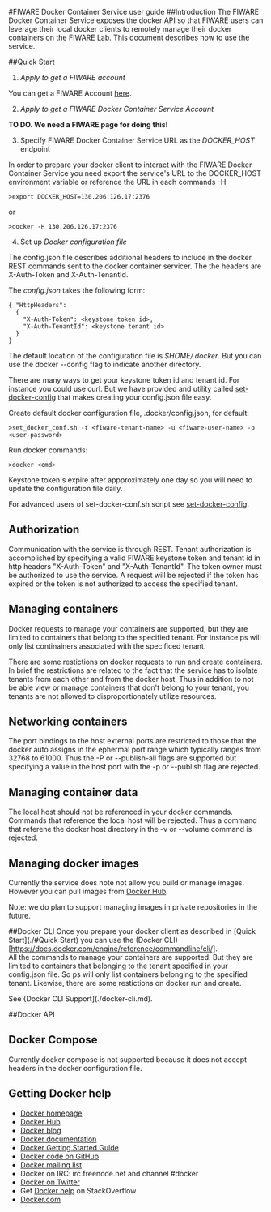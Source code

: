 <!--[metadata]>
+++
title = "FIWARE Docker Container Service user guide"
description = "FIWARE Docker Container Service programmer and user guide user guide home page"
keywords = ["docker, introduction, documentation, about, technology, docker.io, user, guide, user's, manual, platform, framework, virtualization, home,  intro"]
[menu.main]
parent = "mn_fun_docker"
+++
<![end-metadata]-->

#FIWARE Docker Container Service user guide
##Introduction
The FIWARE Docker Container Service exposes the docker API so that FIWARE users can leverage their local docker clients to remotely manage their docker containers on the FIWARE Lab. This document describes how to use the service.

##Quick Start
1) *Apply to get a FIWARE account*

You can get a FIWARE Account [here](https://account.lab.fiware.org/).

2) *Apply to get a FIWARE Docker Container Service Account*

**TO DO.  We need a FIWARE page for doing this!** 


3) Specify FIWARE Docker Container Service URL as the *DOCKER_HOST* endpoint

In order to prepare your docker client to interact with the FIWARE Docker Container Service you need export the service's URL to the DOCKER_HOST environment variable or reference the URL in each commands -H <services URL>

    >export DOCKER_HOST=130.206.126.17:2376

or

    >docker -H 130.206.126.17:2376

4) Set up *Docker configuration file*

The config.json file describes additional headers to include in the docker REST commands sent to the docker container servicer.  The the headers are X-Auth-Token and X-Auth-TenantId. 

The *config.json* takes the following form:

    { "HttpHeaders":
      {
        "X-Auth-Token": <keystone token id>,      
        "X-Auth-TenantId": <keystone tenant id>    
      }
    }


The default location of the configuration file is *$HOME/.docker*.  But you can use the docker --config flag to indicate another directory. 

There are many ways to get your keystone token id and tenant id.  For instance you could use curl.  But we have provided and utility called [set-docker-config](./set-docker-config.md) that makes creating your config.json file easy.
  
Create default docker configuration file, .docker/config.json, for default:

    >set_docker_conf.sh -t <fiware-tenant-name> -u <fiware-user-name> -p <user-password>
Run docker commands:

    >docker <cmd> 

Keystone token's expire after appproximately one day so you will need to update the configuration file daily.

For advanced users of set-docker-conf.sh script see [set-docker-config](./set-docker-config.md).

## Authorization

Communication with the service is through REST.  Tenant authorization is accomplished by specifying a valid FIWARE keystone token and tenant id in http  headers "X-Auth-Token" and "X-Auth-TenantId".  The token owner must be authorized to use the service.  A request will be rejected if the token has expired or the token is not authorized to access the specified tenant.

## Managing containers

Docker requests to manage your containers are supported, but they are limited to containers that belong to the specified tenant.  For instance ps will only list continainers associated with the specificed tenant.

There are some restictions on docker requests to run and create containers. In brief the restrictions are related to the fact that the service has to isolate tenants from each other and from the docker host.  Thus in addition to not be able view or manage containers that don't belong to your tenant, you tenants are not allowed to disproportionately utilize resources. 

## Networking containers

The port bindings to the host external ports are restricted to those that the docker auto assigns in the ephermal port range which typically ranges from 32768 to 61000.  Thus the -P or --publish-all flags are supported but specifying a value in the host port with the -p or --publish flag are rejected.

## Managing container data

The local host should not be referenced in your docker commands.  Commands that reference the local host will be rejected.  Thus a command that referene the docker host directory in the -v or --volume command is rejected.

## Managing docker images

Currently the service does note not allow you build or manage images.  However you can pull images from [Docker Hub](https://docs.docker.com/docker-hub).

Note: we do plan to support managing images in private repositories in the future.


##Docker CLI
Once you prepare your docker client as described in [Quick Start](./#Quick Start) you can use
the (Docker CLI)[https://docs.docker.com/engine/reference/commandline/cli/].  
All the commands to manage your containers are supported. But they are limited to containers that belonging to the tenant specified in your config.json file.  So ps will only list containers belonging to the specified tenant. Likewise, there are some restictions on docker run and create.

See {Docker CLI Support](./docker-cli.md).

##Docker API
## Docker Compose
Currently docker compose is not supported because it does not accept headers in the docker configuration file.

## Getting Docker help

* [Docker homepage](https://www.docker.com/)
* [Docker Hub](https://hub.docker.com)
* [Docker blog](https://blog.docker.com/)
* [Docker documentation](https://docs.docker.com/)
* [Docker Getting Started Guide](https://docs.docker.com/mac/started/)
* [Docker code on GitHub](https://github.com/docker/docker)
* [Docker mailing
  list](https://groups.google.com/forum/#!forum/docker-user)
* Docker on IRC: irc.freenode.net and channel #docker
* [Docker on Twitter](https://twitter.com/docker)
* Get [Docker help](https://stackoverflow.com/search?q=docker) on
  StackOverflow
* [Docker.com](https://www.docker.com/)
